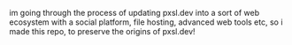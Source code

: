 im going through the process of updating pxsl.dev into a sort of web ecosystem with a social platform, file hosting, advanced web tools etc, so i made this repo, to preserve the origins of pxsl.dev!
